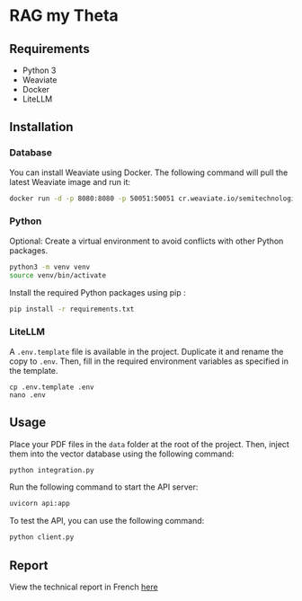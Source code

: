 # RAG my Theta

## Requirements
- Python 3
- Weaviate
- Docker
- LiteLLM

## Installation

### Database
You can install Weaviate using Docker. The following command will pull the latest Weaviate image and run it:

```bash
docker run -d -p 8080:8080 -p 50051:50051 cr.weaviate.io/semitechnologies/weaviate:1.30.0
```

### Python

Optional: Create a virtual environment to avoid conflicts with other Python packages.
```bash
python3 -m venv venv
source venv/bin/activate
```

Install the required Python packages using pip :
```bash
pip install -r requirements.txt
```

### LiteLLM

A `.env.template` file is available in the project. Duplicate it and rename the copy to `.env`. Then, fill in the required environment variables as specified in the template.
```
cp .env.template .env
nano .env
```

## Usage

Place your PDF files in the `data` folder at the root of the project. Then, inject them into the vector database using the following command:

```bash
python integration.py
```

Run the following command to start the API server:
```bash
uvicorn api:app
```

To test the API, you can use the following command:
```python
python client.py
```

## Report

View the technical report in French [here](rapport.md)